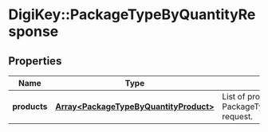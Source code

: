# DigiKey::PackageTypeByQuantityResponse

## Properties
Name | Type | Description | Notes
------------ | ------------- | ------------- | -------------
**products** | [**Array&lt;PackageTypeByQuantityProduct&gt;**](PackageTypeByQuantityProduct.md) | List of products that matched the PackageTypeByQuantitySearchService request. | [optional] 


